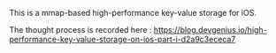This is a mmap-based high-performance key-value storage for iOS.

The thought process is recorded here : https://blog.devgenius.io/high-performance-key-value-storage-on-ios-part-i-d2a9c3ececa7
